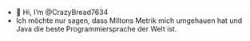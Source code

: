 - 👋 Hi, I’m @CrazyBread7634
- Ich möchte nur sagen, dass Miltons Metrik mich umgehauen hat und Java die beste Programmiersprache der Welt ist.

<!---
CrazyBread7634/CrazyBread7634 is a ✨ special ✨ repository because its `README.md` (this file) appears on your GitHub profile.
You can click the Preview link to take a look at your changes.
--->
